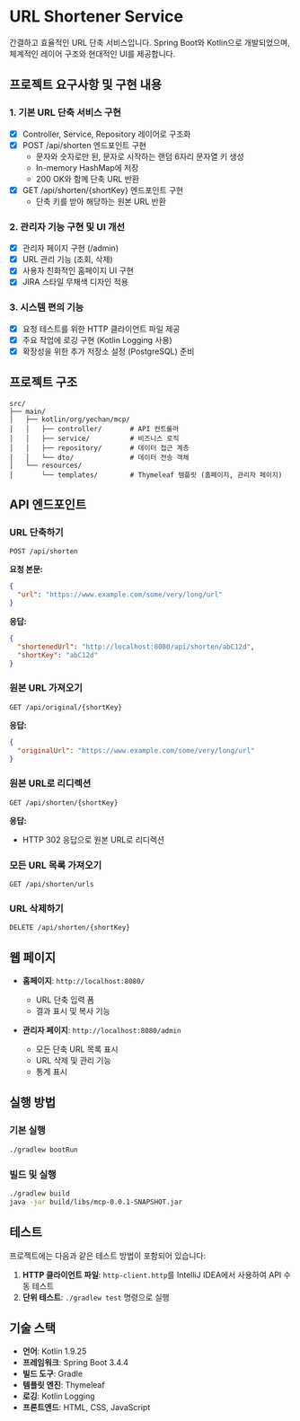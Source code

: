 # URL Shortener Service

간결하고 효율적인 URL 단축 서비스입니다. Spring Boot와 Kotlin으로 개발되었으며, 체계적인 레이어 구조와 현대적인 UI를 제공합니다.

## 프로젝트 요구사항 및 구현 내용

### 1. 기본 URL 단축 서비스 구현
- [x] Controller, Service, Repository 레이어로 구조화
- [x] POST /api/shorten 엔드포인트 구현
  - 문자와 숫자로만 된, 문자로 시작하는 랜덤 6자리 문자열 키 생성
  - In-memory HashMap에 저장
  - 200 OK와 함께 단축 URL 반환
- [x] GET /api/shorten/{shortKey} 엔드포인트 구현
  - 단축 키를 받아 해당하는 원본 URL 반환

### 2. 관리자 기능 구현 및 UI 개선
- [x] 관리자 페이지 구현 (/admin)
- [x] URL 관리 기능 (조회, 삭제)
- [x] 사용자 친화적인 홈페이지 UI 구현
- [x] JIRA 스타일 무채색 디자인 적용

### 3. 시스템 편의 기능
- [x] 요청 테스트를 위한 HTTP 클라이언트 파일 제공
- [x] 주요 작업에 로깅 구현 (Kotlin Logging 사용)
- [x] 확장성을 위한 추가 저장소 설정 (PostgreSQL) 준비

## 프로젝트 구조

```
src/
├── main/
│   ├── kotlin/org/yechan/mcp/
│   │   ├── controller/       # API 컨트롤러
│   │   ├── service/          # 비즈니스 로직
│   │   ├── repository/       # 데이터 접근 계층
│   │   └── dto/              # 데이터 전송 객체
│   └── resources/
│       └── templates/        # Thymeleaf 템플릿 (홈페이지, 관리자 페이지)
```

## API 엔드포인트

### URL 단축하기
```
POST /api/shorten
```
**요청 본문:**
```json
{
  "url": "https://www.example.com/some/very/long/url"
}
```
**응답:**
```json
{
  "shortenedUrl": "http://localhost:8080/api/shorten/abC12d",
  "shortKey": "abC12d"
}
```

### 원본 URL 가져오기
```
GET /api/original/{shortKey}
```
**응답:**
```json
{
  "originalUrl": "https://www.example.com/some/very/long/url"
}
```

### 원본 URL로 리디렉션
```
GET /api/shorten/{shortKey}
```
**응답:**
- HTTP 302 응답으로 원본 URL로 리디렉션

### 모든 URL 목록 가져오기
```
GET /api/shorten/urls
```

### URL 삭제하기
```
DELETE /api/shorten/{shortKey}
```

## 웹 페이지

- **홈페이지**: `http://localhost:8080/`
  - URL 단축 입력 폼
  - 결과 표시 및 복사 기능
  
- **관리자 페이지**: `http://localhost:8080/admin`
  - 모든 단축 URL 목록 표시
  - URL 삭제 및 관리 기능
  - 통계 표시

## 실행 방법

### 기본 실행
```bash
./gradlew bootRun
```

### 빌드 및 실행
```bash
./gradlew build
java -jar build/libs/mcp-0.0.1-SNAPSHOT.jar
```

## 테스트

프로젝트에는 다음과 같은 테스트 방법이 포함되어 있습니다:

1. **HTTP 클라이언트 파일**: `http-client.http`를 IntelliJ IDEA에서 사용하여 API 수동 테스트
2. **단위 테스트**: `./gradlew test` 명령으로 실행

## 기술 스택

- **언어**: Kotlin 1.9.25
- **프레임워크**: Spring Boot 3.4.4
- **빌드 도구**: Gradle
- **템플릿 엔진**: Thymeleaf
- **로깅**: Kotlin Logging
- **프론트엔드**: HTML, CSS, JavaScript

